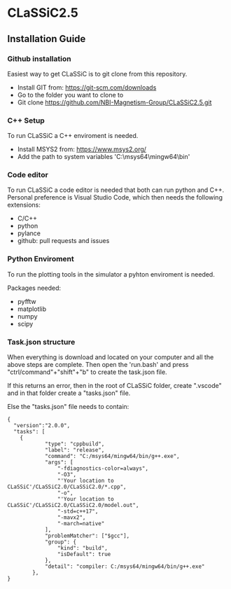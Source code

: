 # CLaSSiC2.5

## Installation Guide
### Github installation
Easiest way to get CLaSSiC is to git clone from this repository.
*  Install GIT from: https://git-scm.com/downloads 
*  Go to the folder you want to clone to
*  Git clone https://github.com/NBI-Magnetism-Group/CLaSSiC2.5.git

### C++ Setup
To run CLaSSiC a C++ enviroment is needed.
* Install MSYS2 from: https://www.msys2.org/
* Add the path to system variables 'C:\msys64\mingw64\bin' 

### Code editor
To run CLaSSiC a code editor is needed that both can run python and C++.
Personal preference is Visual Studio Code, which then needs the following extensions:
* C/C++
* python
* pylance
* github: pull requests and issues

### Python Enviroment
To run the plotting tools in the simulator a pyhton enviroment is needed.

Packages needed:
* pyfftw
* matplotlib
* numpy
* scipy


### Task.json structure
When everything is download and located on your computer and all the above steps are complete. Then open the 'run.bash' and press "ctrl/command"+"shift"+"b" to create the task.json file.

If this returns an error, then in the root of CLaSSiC folder, create ".vscode" and in that folder create a "tasks.json" file.

Else the "tasks.json" file needs to contain:

```
{
  "version":"2.0.0",
  "tasks": [
    {
			"type": "cppbuild",
			"label": "release",
			"command": "C:/msys64/mingw64/bin/g++.exe",
			"args": [
				"-fdiagnostics-color=always",
				"-O3",
				"'Your location to CLaSSiC'/CLaSSiC2.0/CLaSSiC2.0/*.cpp",
				"-o",
				"'Your location to CLaSSiC'/CLaSSiC2.0/CLaSSiC2.0/model.out",
				"-std=c++17",
				"-mavx2",
				"-march=native"
			],
			"problemMatcher": ["$gcc"],
			"group": {
				"kind": "build",
				"isDefault": true
			},
			"detail": "compiler: C:/msys64/mingw64/bin/g++.exe"
		},
}
```





